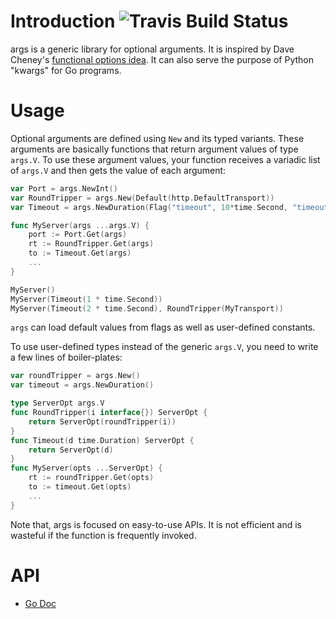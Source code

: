 # Introduction ![Travis Build Status](https://api.travis-ci.org/soheilhy/args.svg?branch=master "Travis Build Status")
args is a generic library for optional arguments. It is
inspired by Dave Cheney's
[functional options idea](http://dave.cheney.net/2014/10/17/functional-options-for-friendly-apis).
It can also serve the purpose of Python "kwargs" for Go programs.

# Usage
Optional arguments are defined using `New` and its typed variants.
These arguments are basically functions that return argument values
of type `args.V`. To use these argument values, your function receives
a variadic list of `args.V` and then gets the value of each argument:

```go
var Port = args.NewInt()
var RoundTripper = args.New(Default(http.DefaultTransport))
var Timeout = args.NewDuration(Flag("timeout", 10*time.Second, "timeout"))

func MyServer(args ...args.V) {
	port := Port.Get(args)
	rt := RoundTripper.Get(args)
	to := Timeout.Get(args)
	...
}

MyServer()
MyServer(Timeout(1 * time.Second))
MyServer(Timeout(2 * time.Second), RoundTripper(MyTransport))
```

`args` can load default values from flags as well as user-defined
constants.

To use user-defined types instead of the generic `args.V`,
you need to write a few lines of boiler-plates:

```go
var roundTripper = args.New()
var timeout = args.NewDuration()

type ServerOpt args.V
func RoundTripper(i interface{}) ServerOpt {
	return ServerOpt(roundTripper(i))
}
func Timeout(d time.Duration) ServerOpt {
	return ServerOpt(d)
}
func MyServer(opts ...ServerOpt) {
	rt := roundTripper.Get(opts)
	to := timeout.Get(opts)
	...
}
```

Note that, args is focused on easy-to-use APIs. It is not efficient
and is wasteful if the function is frequently invoked.

# API
* [Go Doc](https://godoc.org/github.com/soheilhy/args)
